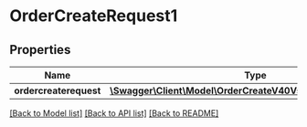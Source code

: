 # OrderCreateRequest1

## Properties
Name | Type | Description | Notes
------------ | ------------- | ------------- | -------------
**ordercreaterequest** | [**\Swagger\Client\Model\OrderCreateV40Vse0Ordercreaterequest**](OrderCreateV40Vse0Ordercreaterequest.md) |  | [optional] 

[[Back to Model list]](../../README.md#documentation-for-models) [[Back to API list]](../../README.md#documentation-for-api-endpoints) [[Back to README]](../../README.md)


